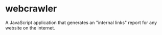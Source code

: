 # webcrawler
A JavaScript application that generates an "internal links" report for any website on the internet.
